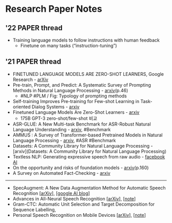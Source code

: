 # Research Paper Notes

## '22 PAPER thread 
* Training language models to follow instructions with human feedback 
  - Finetune on many tasks (“instruction-tuning”)

## '21 PAPER thread 
* FINETUNED LANGUAGE MODELS ARE ZERO-SHOT LEARNERS, Google Research - [arXiv](https://arxiv.org/pdf/2109.01652.pdf) 
* Pre-train, Prompt, and Predict: A Systematic Survey of Prompting Methods in Natural Language Processing - [arxiv](https://arxiv.org/pdf/2107.13586v1.pdf)(p.46)
  - #NLP #PLM / Fig: Typology of prompting methods
* Self-training Improves Pre-training for Few-shot Learning in Task-oriented Dialog Systems - [arxiv]()
* Finetuned Language Models Are Zero-Shot Learners - [arxiv](https://arxiv.org/abs/2109.01652v1)
  - 175B GPT-3 zero-shot/few-shot 비교
* ASR-GLUE: A New Multi-task Benchmark for ASR-Robust Natural Language Understanding - [arxiv](https://arxiv.org/abs/2108.13048v1), #Benchmark
* AMMUS : A Survey of Transformer-based Pretrained Models in Natural Language Processing - [arxiv](https://arxiv.org/abs/2108.05542), #ASR #Benchmark
* Datasets: A Community Library for Natural Language Processing - [arxiv](Datasets: A Community Library for Natural Language Processing)
* Textless NLP: Generating expressive speech from raw audio - [facebook AI](https://ai.facebook.com/blog/textless-nlp-generating-expressive-speech-from-raw-audio)
* On the opportunity and risks of foundation models - [arxiv](https://arxiv.org/abs/2108.07258)(p.160)
* A Survey on Automated Fact-Checking - [arxiv](https://arxiv.org/abs/2108.11896v1v)


------ 
* SpecAugment: A New Data Augmentation Method for Automatic Speech Recognition [[arXiv](https://arxiv.org/abs/1904.08779)], [[google AI blog](https://ai.googleblog.com/2019/04/specaugment-new-data-augmentation.html)] 
* Advances in All-Neural Speech Recognition [[arXiv](https://arxiv.org/abs/1609.05935)], [[note](https://github.com/knlee-voice/PaperNotes/blob/master/notes/aXv1609.05935.md)]
* Gram-CTC: Automatic Unit Selection and Target Decomposition for Sequence Labelling, 
* Personal Speech Recognition on Mobile Devices [[arXiv](https://arxiv.org/abs/1603.03185)], [[note](notes/aXv1603.03185.md)]
